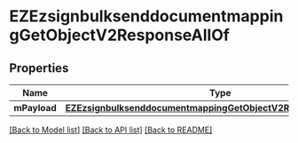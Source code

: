 # EZEzsignbulksenddocumentmappingGetObjectV2ResponseAllOf

## Properties
Name | Type | Description | Notes
------------ | ------------- | ------------- | -------------
**mPayload** | [**EZEzsignbulksenddocumentmappingGetObjectV2ResponseMPayload***](EZEzsignbulksenddocumentmappingGetObjectV2ResponseMPayload.md) |  | 

[[Back to Model list]](../README.md#documentation-for-models) [[Back to API list]](../README.md#documentation-for-api-endpoints) [[Back to README]](../README.md)



